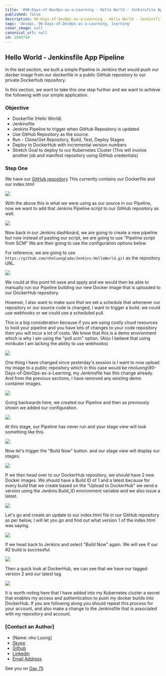 ```yaml
---
title: '#90-Days-of-DevOps-as-a-Learning - Hello World - Jenkinsfile App Pipeline - Day 74'
published: false
description: 90-Days-of-DevOps-as-a-Learning - Hello World - Jenkinsfile App Pipeline
tags: 'devops, 90-Days-of-DevOps-as-a-Learning, learning'
cover_image: null
canonical_url: null
id: 1048744
---
```


## Hello World - Jenkinsfile App Pipeline

In the last section, we built a simple Pipeline in Jenkins that would push our docker image from our dockerfile in a public GitHub repository to our private Dockerhub repository.

In this section, we want to take this one step further and we want to achieve the following with our simple application.

### Objective

- Dockerfile (Hello World)
- Jenkinsfile
- Jenkins Pipeline to trigger when GitHub Repository is updated
- Use GitHub Repository as the source.
- Run - Clone/Get Repository, Build, Test, Deploy Stages
- Deploy to DockerHub with incremental version numbers
- Stretch Goal to deploy to our Kubernetes Cluster (This will involve another job and manifest repository using GitHub credentials)

### Step One

We have our [GitHub repository](https://github.com/nholuongCade/Jenkins-HelloWorld) This currently contains our Dockerfile and our index.html

![](Images/Day74_CICD1.png)

With the above this is what we were using as our source in our Pipeline, now we want to add that Jenkins Pipeline script to our GitHub repository as well.

![](Images/Day74_CICD2.png)

Now back in our Jenkins dashboard, we are going to create a new pipeline but now instead of pasting our script, we are going to use "Pipeline script from SCM" We are then going to use the configuration options below.

For reference, we are going to use `https://github.com/nholuongCade/Jenkins-HelloWorld.git` as the repository URL.

![](Images/Day74_CICD3.png)

We could at this point hit save and apply and we would then be able to manually run our Pipeline building our new Docker image that is uploaded to our DockerHub repository.

However, I also want to make sure that we set a schedule that whenever our repository or our source code is changed, I want to trigger a build. we could use webhooks or we could use a scheduled pull.

This is a big consideration because if you are using costly cloud resources to hold your pipeline and you have lots of changes to your code repository then you will incur a lot of costs. We know that this is a demo environment which is why I am using the "poll scm" option. (Also I believe that using minikube I am lacking the ability to use webhooks)

![](Images/Day74_CICD4.png)

One thing I have changed since yesterday's session is I want to now upload my image to a public repository which in this case would be nholuong\90-Days-of-DevOps-as-a-Learning, my Jenkinsfile has this change already. And from the previous sections, I have removed any existing demo container images.

![](Images/Day74_CICD5.png)

Going backwards here, we created our Pipeline and then as previously shown we added our configuration.

![](Images/Day74_CICD6.png)

At this stage, our Pipeline has never run and your stage view will look something like this.

![](Images/Day74_CICD7.png)

Now let's trigger the "Build Now" button. and our stage view will display our stages.

![](Images/Day74_CICD8.png)

If we then head over to our DockerHub repository, we should have 2 new Docker images. We should have a Build ID of 1 and a latest because for every build that we create based on the "Upload to DockerHub" we send a version using the Jenkins Build_ID environment variable and we also issue a latest.

![](Images/Day74_CICD9.png)

Let's go and create an update to our index.html file in our GitHub repository as per below, I will let you go and find out what version 1 of the index.html was saying.

![](Images/Day74_CICD10.png)

If we head back to Jenkins and select "Build Now" again. We will see if our #2 build is successful.

![](Images/Day74_CICD11.png)

Then a quick look at DockerHub, we can see that we have our tagged version 2 and our latest tag.

![](Images/Day74_CICD12.png)

It is worth noting here that I have added into my Kubernetes cluster a secret that enables my access and authentication to push my docker builds into DockerHub. If you are following along you should repeat this process for your account, and also make a change to the Jenkinsfile that is associated with my repository and account.

### [Contact an Author]
* [Name: nho Luong]
* [Skype](luongutnho_skype)
* [Github](https://github.com/nholuongut/)
* [Linkedin](https://www.linkedin.com/in/nholuong/)
* [Email Address](luongutnho@hotmail.com)

See you on [Day 75](day75.md)
